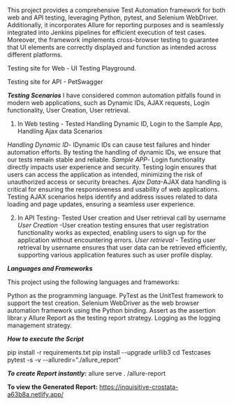 This project provides a comprehensive Test Automation framework for both web and API testing, leveraging Python, pytest, and Selenium WebDriver. Additionally, it incorporates Allure for reporting purposes and is seamlessly integrated into Jenkins pipelines for efficient execution of test cases. Moreover, the framework implements cross-browser testing to guarantee that UI elements are correctly displayed and function as intended across different platforms.

Testing site for Web  - UI Testing Playground.

Testing site for API -  PetSwagger


***Testing Scenarios***
I have considered common automation pitfalls found in modern web applications, such as Dynamic IDs, AJAX requests, Login functionality, User Creation, User retrieval.

1) In Web testing - Tested Handling Dynamic ID, Login to the Sample App, Handling Ajax data Scenarios

  *Handling Dynamic ID*- IDynamic IDs can cause test failures and hinder automation efforts. By testing the handling of dynamic IDs, we ensure that our tests remain stable and reliable.
  *Sample APP*- Login functionality directly impacts user experience and security. Testing login ensures that users can access the application as intended, minimizing the risk of unauthorized access or security 
    breaches.
  *Ajax Data*-AJAX data handling is critical for ensuring the responsiveness and usability of web applications. Testing AJAX scenarios helps identify and address issues related to data loading and page updates, 
   ensuring a seamless user experience.

2) In API Testing- Tested User creation and User retrieval call by username
    *User Creation* -User creation testing ensures that user registration functionality works as expected, enabling users to sign up for the application without encountering errors.
    *User retrieval* - Testing user retrieval by username ensures that user data can be retrieved efficiently, supporting various application features such as user profile display.


***Languages and Frameworks***

This project using the following languages and frameworks:

 Python as the programming language.
 PyTest as the UnitTest framework to support the test creation.
 Selenium WebDriver as the web browser automation framework using the Python binding.
 Assert as the  assertion librar.y
 Allure Report as the testing report strategy.
 Logging as the logging management strategy.


***How to execute the Script***

  pip install -r requirements.txt
  pip install --upgrade urllib3
  cd Testcases
  pytest -s -v  --alluredir="./allure_report"

***To create Report instantly:***
    allure serve . /allure-report 

  **To view the Generated Report:**
      https://inquisitive-crostata-a63b8a.netlify.app/
